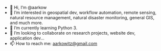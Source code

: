 - 👋 Hi, I’m @aarkow
- 👀 I’m interested in geospatial dev, workflow automation, remote sensing, natural resource management, natural disaster monitoring, general GIS, and much more.
- 🌱 I’m currently learning Python 3.
- 💞️ I’m looking to collaborate on research projects, website dev, application dev...
- 📫 How to reach me: aarkowitz@gmail.com

<!---
aarkow/aarkow is a ✨ special ✨ repository because its `README.md` (this file) appears on your GitHub profile.
You can click the Preview link to take a look at your changes.
--->
